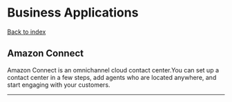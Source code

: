 # Business Applications

[Back to index](Index.md)

## Amazon Connect

Amazon Connect is an omnichannel cloud contact center.You can set up a contact center in a few steps, add agents who are located anywhere, and start engaging with your customers.

---

</br>
